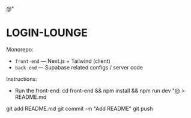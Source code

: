 @"
# LOGIN-LOUNGE

Monorepo:
- `front-end` — Next.js + Tailwind (client)
- `back-end` — Supabase related configs / server code

Instructions:
- Run the front-end: cd front-end && npm install && npm run dev
"@ > README.md

git add README.md
git commit -m "Add README"
git push
